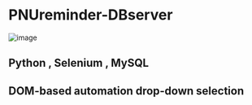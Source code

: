 # PNUreminder-DBserver
![image](https://user-images.githubusercontent.com/81455273/228175680-95e6cc32-8807-4ce4-953b-e59af9a287ba.png)


## Python , Selenium , MySQL


## DOM-based automation drop-down selection

